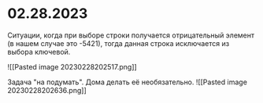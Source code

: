 # 02.28.2023
Ситуации, когда при выборе строки получается отрицательный элемент (в нашем случае это -5421), тогда данная строка исключается из выбора ключевой.

![[Pasted image 20230228202517.png]]

Задача "на подумать".
Дома делать её необязательно.
![[Pasted image 20230228202636.png]]
